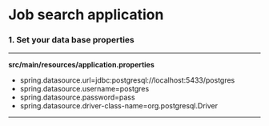<h1>Job search application</h1>

<h3>1. Set your data base properties</h1>
<hr/>
<p><b>src/main/resources/application.properties</b></p>

* spring.datasource.url=jdbc:postgresql://localhost:5433/postgres
* spring.datasource.username=postgres
* spring.datasource.password=pass
* spring.datasource.driver-class-name=org.postgresql.Driver
<hr/>
